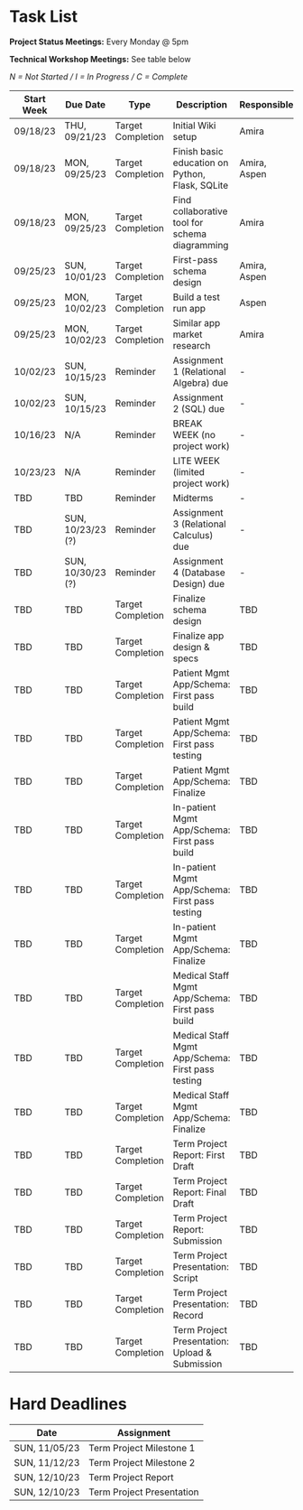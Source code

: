 # Task List

**Project Status Meetings:** Every Monday @ 5pm

**Technical Workshop Meetings:** See table below

*N = Not Started / I = In Progress / C = Complete*

| Start Week | Due Date | Type | Description | Responsible | Status? |
| -------- | -------- | ------- | ------- | ------- | ------- |
| 09/18/23 | THU, 09/21/23 | Target Completion | Initial Wiki setup | Amira | C |
| 09/18/23 | MON, 09/25/23 | Target Completion | Finish basic education on Python, Flask, SQLite | Amira, Aspen | C |
| 09/18/23 | MON, 09/25/23 | Target Completion | Find collaborative tool for schema diagramming | Amira | C |
| 09/25/23 | SUN, 10/01/23 | Target Completion | First-pass schema design | Amira, Aspen | C |
| 09/25/23 | MON, 10/02/23 | Target Completion | Build a test run app | Aspen | I |
| 09/25/23 | MON, 10/02/23 | Target Completion | Similar app market research | Amira | I |
| 10/02/23 | SUN, 10/15/23 | Reminder | Assignment 1 (Relational Algebra) due | - | N |
| 10/02/23 | SUN, 10/15/23 | Reminder | Assignment 2 (SQL) due | - | N |
| 10/16/23 | N/A | Reminder | BREAK WEEK (no project work) | - | N |
| 10/23/23 | N/A | Reminder | LITE WEEK (limited project work) | - | N |
| TBD | TBD | Reminder | Midterms | -| N |
| TBD | SUN, 10/23/23 (?) | Reminder | Assignment 3 (Relational Calculus) due | - | N |
| TBD | SUN, 10/30/23 (?) | Reminder | Assignment 4 (Database Design) due | - | N |
| TBD | TBD | Target Completion | Finalize schema design | TBD | N |
| TBD | TBD | Target Completion | Finalize app design & specs | TBD | N |
| TBD | TBD | Target Completion | Patient Mgmt App/Schema: First pass build | TBD | N |
| TBD | TBD | Target Completion | Patient Mgmt App/Schema: First pass testing | TBD | N |
| TBD | TBD | Target Completion | Patient Mgmt App/Schema: Finalize | TBD | N |
| TBD | TBD | Target Completion | In-patient Mgmt App/Schema: First pass build | TBD | N |
| TBD | TBD | Target Completion | In-patient Mgmt App/Schema: First pass testing | TBD | N |
| TBD | TBD | Target Completion | In-patient Mgmt App/Schema: Finalize | TBD | N |
| TBD | TBD | Target Completion | Medical Staff Mgmt App/Schema: First pass build | TBD | N |
| TBD | TBD | Target Completion | Medical Staff Mgmt App/Schema: First pass testing | TBD | N |
| TBD | TBD | Target Completion | Medical Staff Mgmt App/Schema: Finalize | TBD | N |
| TBD | TBD | Target Completion | Term Project Report: First Draft | TBD | N |
| TBD | TBD | Target Completion | Term Project Report: Final Draft | TBD | N |
| TBD | TBD | Target Completion | Term Project Report: Submission | TBD | N |
| TBD | TBD | Target Completion | Term Project Presentation: Script | TBD | N |
| TBD | TBD | Target Completion | Term Project Presentation: Record | TBD | N |
| TBD | TBD | Target Completion | Term Project Presentation: Upload & Submission | TBD | N |

# Hard Deadlines

| Date | Assignment |
| -------- | ------- |
| SUN, 11/05/23  | Term Project Milestone 1 |
| SUN, 11/12/23  | Term Project Milestone 2 |
| SUN, 12/10/23  | Term Project Report |
| SUN, 12/10/23  | Term Project Presentation |

